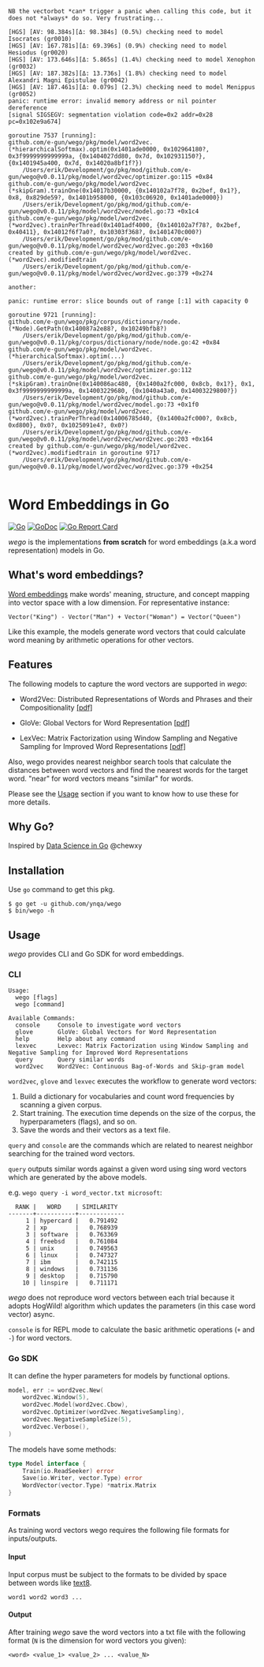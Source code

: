 ```
NB the vectorbot *can* trigger a panic when calling this code, but it does not *always* do so. Very frustrating...
```
```
[HGS] [AV: 98.384s][Δ: 98.384s] (0.5%) checking need to model Isocrates (gr0010)
[HGS] [AV: 167.781s][Δ: 69.396s] (0.9%) checking need to model Hesiodus (gr0020)
[HGS] [AV: 173.646s][Δ: 5.865s] (1.4%) checking need to model Xenophon (gr0032)
[HGS] [AV: 187.382s][Δ: 13.736s] (1.8%) checking need to model Alexandri Magni Epistulae (gr0042)
[HGS] [AV: 187.461s][Δ: 0.079s] (2.3%) checking need to model Menippus (gr0052)
panic: runtime error: invalid memory address or nil pointer dereference
[signal SIGSEGV: segmentation violation code=0x2 addr=0x28 pc=0x102e9a674]

goroutine 7537 [running]:
github.com/e-gun/wego/pkg/model/word2vec.(*hierarchicalSoftmax).optim(0x1401ade0000, 0x102964180?, 0x3f9999999999999a, {0x1404027dd80, 0x7d, 0x102931150?}, {0x1401945a400, 0x7d, 0x14020a8bf1f?})
	/Users/erik/Development/go/pkg/mod/github.com/e-gun/wego@v0.0.11/pkg/model/word2vec/optimizer.go:115 +0x84
github.com/e-gun/wego/pkg/model/word2vec.(*skipGram).trainOne(0x14017b30000, {0x140102a7f78, 0x2bef, 0x1?}, 0x8, 0x829de59?, 0x1401b958000, {0x103c06920, 0x1401ade0000})
	/Users/erik/Development/go/pkg/mod/github.com/e-gun/wego@v0.0.11/pkg/model/word2vec/model.go:73 +0x1c4
github.com/e-gun/wego/pkg/model/word2vec.(*word2vec).trainPerThread(0x1401adf4000, {0x140102a7f78?, 0x2bef, 0x40411}, 0x14012f6f7a0?, 0x10303f368?, 0x1401470c000?)
	/Users/erik/Development/go/pkg/mod/github.com/e-gun/wego@v0.0.11/pkg/model/word2vec/word2vec.go:203 +0x160
created by github.com/e-gun/wego/pkg/model/word2vec.(*word2vec).modifiedtrain
	/Users/erik/Development/go/pkg/mod/github.com/e-gun/wego@v0.0.11/pkg/model/word2vec/word2vec.go:379 +0x274

```

```
another:

panic: runtime error: slice bounds out of range [:1] with capacity 0

goroutine 9721 [running]:
github.com/e-gun/wego/pkg/corpus/dictionary/node.(*Node).GetPath(0x140087a2e88?, 0x10249bfb8?)
	/Users/erik/Development/go/pkg/mod/github.com/e-gun/wego@v0.0.11/pkg/corpus/dictionary/node/node.go:42 +0x84
github.com/e-gun/wego/pkg/model/word2vec.(*hierarchicalSoftmax).optim(...)
	/Users/erik/Development/go/pkg/mod/github.com/e-gun/wego@v0.0.11/pkg/model/word2vec/optimizer.go:112
github.com/e-gun/wego/pkg/model/word2vec.(*skipGram).trainOne(0x140086ac480, {0x1400a2fc000, 0x8cb, 0x1?}, 0x1, 0x3f9999999999999a, 0x14003229680, {0x1040a43a0, 0x14003229800?})
	/Users/erik/Development/go/pkg/mod/github.com/e-gun/wego@v0.0.11/pkg/model/word2vec/model.go:73 +0x1f0
github.com/e-gun/wego/pkg/model/word2vec.(*word2vec).trainPerThread(0x14006785d40, {0x1400a2fc000?, 0x8cb, 0xd800}, 0x0?, 0x1025091e4?, 0x0?)
	/Users/erik/Development/go/pkg/mod/github.com/e-gun/wego@v0.0.11/pkg/model/word2vec/word2vec.go:203 +0x164
created by github.com/e-gun/wego/pkg/model/word2vec.(*word2vec).modifiedtrain in goroutine 9717
	/Users/erik/Development/go/pkg/mod/github.com/e-gun/wego@v0.0.11/pkg/model/word2vec/word2vec.go:379 +0x254


```


# Word Embeddings in Go

[![Go](https://github.com/ynqa/wego/actions/workflows/go.yml/badge.svg)](https://github.com/ynqa/wego/actions/workflows/go.yml)
[![GoDoc](https://godoc.org/github.com/ynqa/wego?status.svg)](https://godoc.org/github.com/ynqa/wego)
[![Go Report Card](https://goreportcard.com/badge/github.com/ynqa/wego)](https://goreportcard.com/report/github.com/ynqa/wego)

*wego* is the implementations **from scratch** for word embeddings (a.k.a word representation) models in Go.

## What's word embeddings?

[Word embeddings](https://en.wikipedia.org/wiki/Word_embeddings) make words' meaning, structure, and concept mapping into vector space with a low dimension. For representative instance:
```
Vector("King") - Vector("Man") + Vector("Woman") = Vector("Queen")
```
Like this example, the models generate word vectors that could calculate word meaning by arithmetic operations for other vectors.

## Features

The following models to capture the word vectors are supported in *wego*:

- Word2Vec: Distributed Representations of Words and Phrases and their Compositionality [[pdf]](https://papers.nips.cc/paper/5021-distributed-representations-of-words-and-phrases-and-their-compositionality.pdf)

- GloVe: Global Vectors for Word Representation [[pdf]](http://nlp.stanford.edu/pubs/glove.pdf)

- LexVec: Matrix Factorization using Window Sampling and Negative Sampling for Improved Word Representations [[pdf]](http://anthology.aclweb.org/P16-2068)

Also, wego provides nearest neighbor search tools that calculate the distances between word vectors and find the nearest words for the target word. "near" for word vectors means "similar" for words.

Please see the [Usage](#Usage) section if you want to know how to use these for more details.

## Why Go?

Inspired by [Data Science in Go](https://speakerdeck.com/chewxy/data-science-in-go) @chewxy

## Installation

Use `go` command to get this pkg.

```
$ go get -u github.com/ynqa/wego
$ bin/wego -h
```

## Usage

*wego* provides CLI and Go SDK for word embeddings.

### CLI

```
Usage:
  wego [flags]
  wego [command]

Available Commands:
  console     Console to investigate word vectors
  glove       GloVe: Global Vectors for Word Representation
  help        Help about any command
  lexvec      Lexvec: Matrix Factorization using Window Sampling and Negative Sampling for Improved Word Representations
  query       Query similar words
  word2vec    Word2Vec: Continuous Bag-of-Words and Skip-gram model
```

`word2vec`, `glove` and `lexvec` executes the workflow to generate word vectors:
1. Build a dictionary for vocabularies and count word frequencies by scanning a given corpus.
2. Start training. The execution time depends on the size of the corpus, the hyperparameters (flags), and so on.
3. Save the words and their vectors as a text file.

`query` and `console` are the commands which are related to nearest neighbor searching for the trained word vectors.

`query` outputs similar words against a given word using sing word vectors which are generated by the above models.

e.g. `wego query -i word_vector.txt microsoft`:
```
  RANK |   WORD    | SIMILARITY
-------+-----------+-------------
     1 | hypercard |   0.791492
     2 | xp        |   0.768939
     3 | software  |   0.763369
     4 | freebsd   |   0.761084
     5 | unix      |   0.749563
     6 | linux     |   0.747327
     7 | ibm       |   0.742115
     8 | windows   |   0.731136
     9 | desktop   |   0.715790
    10 | linspire  |   0.711171
```

*wego* does not reproduce word vectors between each trial because it adopts HogWild! algorithm which updates the parameters (in this case word vector) async.

`console` is for REPL mode to calculate the basic arithmetic operations (`+` and `-`) for word vectors.

### Go SDK

It can define the hyper parameters for models by functional options.

```go
model, err := word2vec.New(
	word2vec.Window(5),
	word2vec.Model(word2vec.Cbow),
	word2vec.Optimizer(word2vec.NegativeSampling),
	word2vec.NegativeSampleSize(5),
	word2vec.Verbose(),
)
```

The models have some methods:

```go
type Model interface {
	Train(io.ReadSeeker) error
	Save(io.Writer, vector.Type) error
	WordVector(vector.Type) *matrix.Matrix
}
```

### Formats

As training word vectors wego requires the following file formats for inputs/outputs.

#### Input

Input corpus must be subject to the formats to be divided by space between words like [text8](http://mattmahoney.net/dc/textdata.html).

```
word1 word2 word3 ...
```

#### Output

After training *wego* save the word vectors into a txt file with the following format (`N` is the dimension for word vectors you given):

```
<word> <value_1> <value_2> ... <value_N>
```
